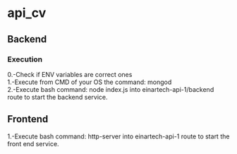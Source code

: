 # api_cv

## Backend

### Execution

0.-Check if ENV variables are correct ones <br>
1.-Execute from CMD of your OS the command: mongod <br>
2.-Execute bash command: node index.js into einartech-api-1/backend route to start the backend service. <br>

## Frontend

1.-Execute bash command: http-server into einartech-api-1 route to start the front end service. <br>
